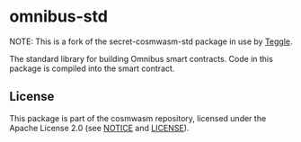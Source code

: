 # omnibus-std

NOTE: This is a fork of the secret-cosmwasm-std package in use by [Teggle](https://teggle.com).

The standard library for building Omnibus smart contracts. Code in this package
is compiled into the smart contract.

## License

This package is part of the cosmwasm repository, licensed under the Apache
License 2.0 (see
[NOTICE](https://github.com/CosmWasm/cosmwasm/blob/master/NOTICE) and
[LICENSE](https://github.com/CosmWasm/cosmwasm/blob/master/LICENSE)).
